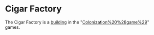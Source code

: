 # Cigar Factory

The Cigar Factory is a [building](building) in the "[Colonization%20%28game%29](Colonization)" games.